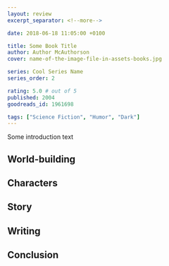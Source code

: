 ```yaml
---
layout: review
excerpt_separator: <!--more-->

date: 2018-06-18 11:05:00 +0100

title: Some Book Title
author: Author McAuthorson
cover: name-of-the-image-file-in-assets-books.jpg

series: Cool Series Name
series_order: 2

rating: 5.0 # out of 5
published: 2004
goodreads_id: 1961698

tags: ["Science Fiction", "Humor", "Dark"]
---
```


Some introduction text

<!--more-->

## World-building

## Characters

## Story

## Writing

## Conclusion
